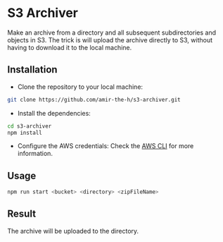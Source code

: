 # S3 Archiver

Make an archive from a directory and all subsequent subdirectories and objects in S3.
The trick is will upload the archive directly to S3, without having to download it to the local machine.

## Installation
- Clone the repository to your local machine:
```bash
git clone https://github.com/amir-the-h/s3-archiver.git
```
- Install the dependencies:
```bash
cd s3-archiver
npm install
```
- Configure the AWS credentials:
Check the [AWS CLI](https://docs.aws.amazon.com/cli/latest/userguide/cli-configure-files.html) for more information.


## Usage
```bash
npm run start <bucket> <directory> <zipFileName>
```

## Result
The archive will be uploaded to the directory.
